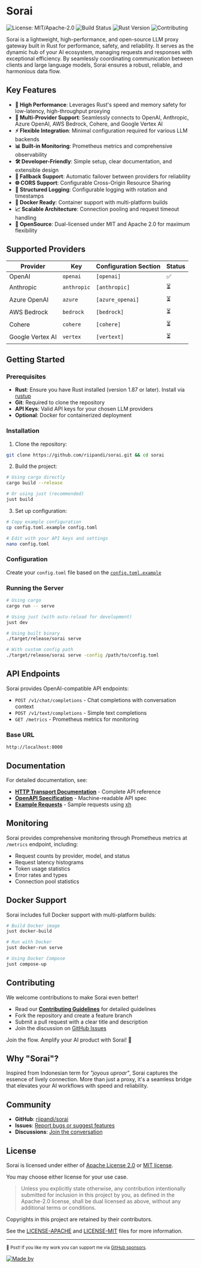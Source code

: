 # Sorai

![License: MIT/Apache-2.0](https://img.shields.io/badge/License-MIT%20or%20Apache%202.0-blue.svg)
![Build Status](https://img.shields.io/github/actions/workflow/status/riipandi/sorai/ci.yml?branch=main)
![Rust Version](https://img.shields.io/badge/rust-1.70%2B-orange.svg)
![Contributing](https://img.shields.io/badge/Contribute-GitHub-brightgreen)

Sorai is a lightweight, high-performance, and open-source LLM proxy gateway built in Rust for performance,
safety, and reliability. It serves as the dynamic hub of your AI ecosystem, managing requests and responses
with exceptional efficiency. By seamlessly coordinating communication between clients and large language
models, Sorai ensures a robust, reliable, and harmonious data flow.

## Key Features

- **🚀 High Performance**: Leverages Rust's speed and memory safety for low-latency, high-throughput proxying
- **🔌 Multi-Provider Support**: Seamlessly connects to OpenAI, Anthropic, Azure OpenAI, AWS Bedrock, Cohere, and Google Vertex AI
- **⚡ Flexible Integration**: Minimal configuration required for various LLM backends
- **📊 Built-in Monitoring**: Prometheus metrics and comprehensive observability
- **🛠️ Developer-Friendly**: Simple setup, clear documentation, and extensible design
- **🔄 Fallback Support**: Automatic failover between providers for reliability
- **🌐 CORS Support**: Configurable Cross-Origin Resource Sharing
- **📝 Structured Logging**: Configurable logging with rotation and timestamps
- **🐳 Docker Ready**: Container support with multi-platform builds
- **📈 Scalable Architecture**: Connection pooling and request timeout handling
- **📝 OpenSource**: Dual-licensed under MIT and Apache 2.0 for maximum flexibility

## Supported Providers

| Provider         | Key         | Configuration Section | Status |
|------------------|-------------|-----------------------|--------|
| OpenAI           | `openai`    | `[openai]`            | ✅      |
| Anthropic        | `anthropic` | `[anthropic]`         | ⏳      |
| Azure OpenAI     | `azure`     | `[azure_openai]`      | ⏳      |
| AWS Bedrock      | `bedrock`   | `[bedrock]`           | ⏳      |
| Cohere           | `cohere`    | `[cohere]`            | ⏳      |
| Google Vertex AI | `vertex`    | `[vertext]`           | ⏳      |

## Getting Started

### Prerequisites

- **Rust**: Ensure you have Rust installed (version 1.87 or later). Install via [rustup](https://rustup.rs/)
- **Git**: Required to clone the repository
- **API Keys**: Valid API keys for your chosen LLM providers
- **Optional**: Docker for containerized deployment

### Installation

1. Clone the repository:
```bash
git clone https://github.com/riipandi/sorai.git && cd sorai
```

2. Build the project:
```bash
# Using cargo directly
cargo build --release

# Or using just (recommended)
just build
```

3. Set up configuration:
```bash
# Copy example configuration
cp config.toml.example config.toml

# Edit with your API keys and settings
nano config.toml
```

### Configuration

Create your `config.toml` file based on the [`config.toml.example`](./config.toml.example)

### Running the Server

```bash
# Using cargo
cargo run -- serve

# Using just (with auto-reload for development)
just dev

# Using built binary
./target/release/sorai serve

# With custom config path
./target/release/sorai serve -config /path/to/config.toml
```

## API Endpoints

Sorai provides OpenAI-compatible API endpoints:

- `POST /v1/chat/completions` - Chat completions with conversation context
- `POST /v1/text/completions` - Simple text completions
- `GET /metrics` - Prometheus metrics for monitoring

### Base URL

```
http://localhost:8000
```

## Documentation

For detailed documentation, see:
- **[HTTP Transport Documentation](./docs/http-transport.md)** - Complete API reference
- **[OpenAPI Specification](./docs/openapi.json)** - Machine-readable API spec
- **[Example Requests](./docs/xh-requests.md)** - Sample requests using [xh](https://github.com/ducaale/xh)

## Monitoring

Sorai provides comprehensive monitoring through Prometheus metrics at `/metrics` endpoint, including:
- Request counts by provider, model, and status
- Request latency histograms
- Token usage statistics
- Error rates and types
- Connection pool statistics

## Docker Support

Sorai includes full Docker support with multi-platform builds:

```bash
# Build Docker image
just docker-build

# Run with Docker
just docker-run serve

# Using Docker Compose
just compose-up
```

## Contributing

We welcome contributions to make Sorai even better!

- Read our **[Contributing Guidelines](./CONTRIBUTING.md)** for detailed guidelines
- Fork the repository and create a feature branch
- Submit a pull request with a clear title and description
- Join the discussion on [GitHub Issues](https://github.com/riipandi/sorai/issues)

Join the flow. Amplify your AI product with Sorai! 🚀

## Why "Sorai"?

Inspired from Indonesian term for *"joyous uproar"*, Sorai captures the essence of lively
connection. More than just a proxy, it's a seamless bridge that elevates your AI workflows
with speed and reliability.

## Community

- **GitHub**: [riipandi/sorai](https://github.com/riipandi/sorai)
- **Issues**: [Report bugs or suggest features](https://github.com/riipandi/sorai/issues)
- **Discussions**: [Join the conversation](https://github.com/riipandi/sorai/discussions)

## License

Sorai is licensed under either of [Apache License 2.0](https://choosealicense.com/licenses/apache-2.0)
or [MIT license](https://choosealicense.com/licenses/mit).

You may choose either license for your use case.

> Unless you explicitly state otherwise, any contribution intentionally submitted
> for inclusion in this project by you, as defined in the Apache-2.0 license, shall
> be dual licensed as above, without any additional terms or conditions.

Copyrights in this project are retained by their contributors.

See the [LICENSE-APACHE](./LICENSE-APACHE) and [LICENSE-MIT](./LICENSE-MIT) files
for more information.

---

<sub>🤫 Psst! If you like my work you can support me via [GitHub sponsors](https://github.com/sponsors/riipandi).</sub>

[![Made by](https://badgen.net/badge/icon/Made%20by%20Aris%20Ripandi?icon=cocoapods&label&color=black&labelColor=black)](https://twitter.com/intent/follow?screen_name=riipandi)
